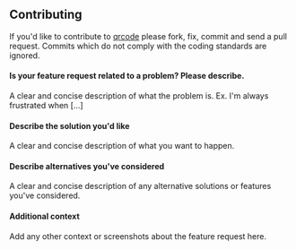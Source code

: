 ## Contributing

If you'd like to contribute to [qrcode](https://github.com/YuriyLisovskiy/qrcode) please fork, fix, commit and
send a pull request. Commits which do not comply with the coding standards are ignored.

#### Is your feature request related to a problem? Please describe.
A clear and concise description of what the problem is. Ex. I'm always frustrated when [...]

#### Describe the solution you'd like
A clear and concise description of what you want to happen.

#### Describe alternatives you've considered
A clear and concise description of any alternative solutions or features you've considered.

#### Additional context
Add any other context or screenshots about the feature request here.
